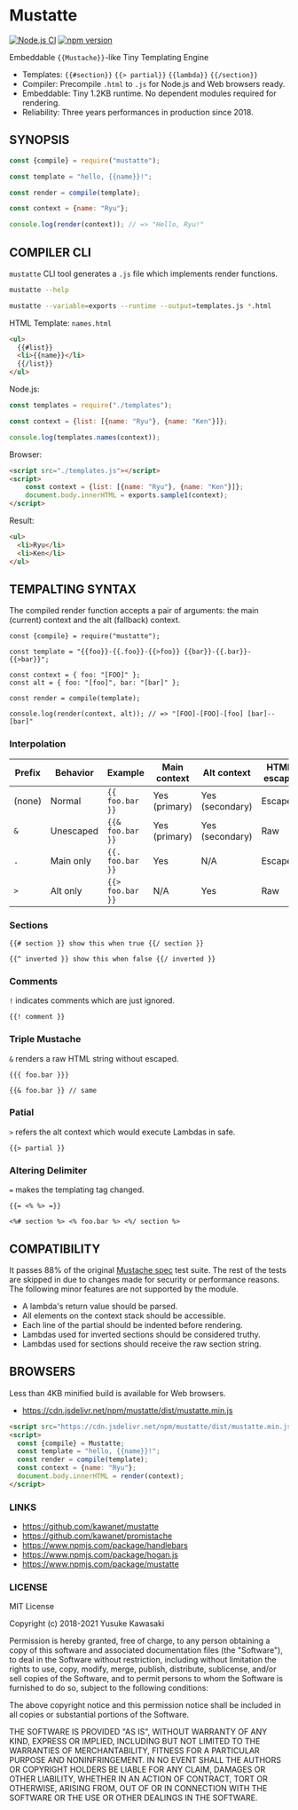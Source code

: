 # Mustatte
[![Node.js CI](https://github.com/kawanet/mustatte/workflows/Node.js%20CI/badge.svg?branch=master)](https://github.com/kawanet/mustatte/actions/)
[![npm version](https://badge.fury.io/js/mustatte.svg)](https://www.npmjs.com/package/mustatte)

Embeddable `{{Mustache}}`-like Tiny Templating Engine

- Templates: `{{#section}}` `{{> partial}}` `{{lambda}}` `{{/section}}`
- Compiler: Precompile `.html` to `.js` for Node.js and Web browsers ready.
- Embeddable: Tiny 1.2KB runtime. No dependent modules required for rendering.
- Reliability: Three years performances in production since 2018.

## SYNOPSIS

```js
const {compile} = require("mustatte");

const template = "hello, {{name}}!";

const render = compile(template);

const context = {name: "Ryu"};

console.log(render(context)); // => "Hello, Ryu!"
```

## COMPILER CLI

`mustatte` CLI tool generates a `.js` file which implements render functions. 

```sh
mustatte --help

mustatte --variable=exports --runtime --output=templates.js *.html
```

HTML Template: `names.html`

```html
<ul>
  {{#list}}
  <li>{{name}}</li>
  {{/list}}
</ul>
```

Node.js:

```js
const templates = require("./templates");

const context = {list: [{name: "Ryu"}, {name: "Ken"}]};

console.log(templates.names(context));
```

Browser:

```html
<script src="./templates.js"></script>
<script>
    const context = {list: [{name: "Ryu"}, {name: "Ken"}]};
    document.body.innerHTML = exports.sample1(context);
</script>
```

Result:

```html
<ul>
  <li>Ryu</li>
  <li>Ken</li>
</ul>
```

## TEMPALTING SYNTAX

The compiled render function accepts a pair of arguments: the main (current) context and the alt (fallback) context.

```
const {compile} = require("mustatte");

const template = "{{foo}}-{{.foo}}-{{>foo}} {{bar}}-{{.bar}}-{{>bar}}";

const context = { foo: "[FOO]" };
const alt = { foo: "[foo]", bar: "[bar]" };

const render = compile(template);

console.log(render(context, alt)); // => "[FOO]-[FOO]-[foo] [bar]--[bar]"
```

### Interpolation

| Prefix | Behavior | Example | Main context | Alt context | HTML escape |
| --- | --- | --- | --- | --- | --- |
| (none) | Normal | `{{ foo.bar }}` | Yes (primary) | Yes (secondary) | Escaped |
| `&` | Unescaped | `{{& foo.bar }}` | Yes (primary) | Yes (secondary) | Raw |
| `.` | Main only | `{{. foo.bar }}` | Yes | N/A | Escaped |
| `>` | Alt only | `{{> foo.bar }}` | N/A | Yes | Raw |

### Sections

```
{{# section }} show this when true {{/ section }}

{{^ inverted }} show this when false {{/ inverted }}
```

### Comments

`!` indicates comments which are just ignored.

```
{{! comment }}
```

### Triple Mustache

`&` renders a raw HTML string without escaped.

```
{{{ foo.bar }}}

{{& foo.bar }} // same
```

### Patial

`>` refers the alt context which would execute Lambdas in safe.

```
{{> partial }}
```

### Altering Delimiter

`=` makes the templating tag changed.

```
{{= <% %> =}}

<%# section %> <% foo.bar %> <%/ section %>
```

## COMPATIBILITY

It passes 88% of the original [Mustache spec](https://github.com/mustache/spec) test suite.
The rest of the tests are skipped in due to changes made for security or performance reasons.
The following minor features are not supported by the module.

- A lambda's return value should be parsed.
- All elements on the context stack should be accessible.
- Each line of the partial should be indented before rendering.
- Lambdas used for inverted sections should be considered truthy.
- Lambdas used for sections should receive the raw section string.

## BROWSERS

Less than 4KB minified build is available for Web browsers.

- https://cdn.jsdelivr.net/npm/mustatte/dist/mustatte.min.js

```html
<script src="https://cdn.jsdelivr.net/npm/mustatte/dist/mustatte.min.js"></script>
<script>
  const {compile} = Mustatte;
  const template = "hello, {{name}}!";
  const render = compile(template);
  const context = {name: "Ryu"};
  document.body.innerHTML = render(context);
</script>
```

### LINKS

- https://github.com/kawanet/mustatte
- https://github.com/kawanet/promistache
- https://www.npmjs.com/package/handlebars
- https://www.npmjs.com/package/hogan.js
- https://www.npmjs.com/package/mustatte

### LICENSE

MIT License

Copyright (c) 2018-2021 Yusuke Kawasaki

Permission is hereby granted, free of charge, to any person obtaining a copy
of this software and associated documentation files (the "Software"), to deal
in the Software without restriction, including without limitation the rights
to use, copy, modify, merge, publish, distribute, sublicense, and/or sell
copies of the Software, and to permit persons to whom the Software is
furnished to do so, subject to the following conditions:

The above copyright notice and this permission notice shall be included in all
copies or substantial portions of the Software.

THE SOFTWARE IS PROVIDED "AS IS", WITHOUT WARRANTY OF ANY KIND, EXPRESS OR
IMPLIED, INCLUDING BUT NOT LIMITED TO THE WARRANTIES OF MERCHANTABILITY,
FITNESS FOR A PARTICULAR PURPOSE AND NONINFRINGEMENT. IN NO EVENT SHALL THE
AUTHORS OR COPYRIGHT HOLDERS BE LIABLE FOR ANY CLAIM, DAMAGES OR OTHER
LIABILITY, WHETHER IN AN ACTION OF CONTRACT, TORT OR OTHERWISE, ARISING FROM,
OUT OF OR IN CONNECTION WITH THE SOFTWARE OR THE USE OR OTHER DEALINGS IN THE
SOFTWARE.
